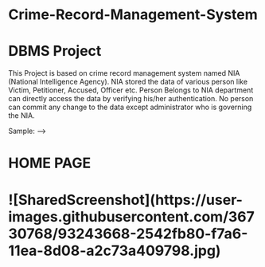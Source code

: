 # Crime-Record-Management-System

# DBMS Project

This Project is based on crime record management system named NIA (National Intelligence Agency).
NIA stored the data of various person like Victim, Petitioner, Accused, Officer etc. Person Belongs to NIA department can directly access the data by verifying his/her authentication. No person can commit any change to the data except administrator who is governing the NIA. 

Sample: -->
<h1> HOME PAGE <h1>
![SharedScreenshot](https://user-images.githubusercontent.com/36730768/93243668-2542fb80-f7a6-11ea-8d08-a2c73a409798.jpg)
